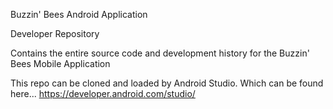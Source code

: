 Buzzin' Bees Android Application

Developer Repository

Contains the entire source code and development history for the Buzzin' Bees Mobile Application

This repo can be cloned and loaded by Android Studio. 
Which can be found here...
https://developer.android.com/studio/
